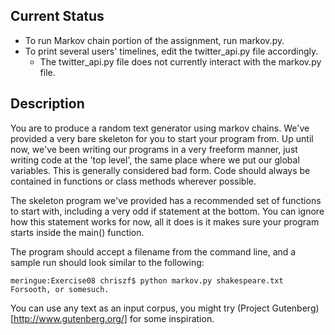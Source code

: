 Current Status
---------------
* To run Markov chain portion of the assignment, run markov.py.
* To print several users' timelines, edit the twitter_api.py file accordingly.
    * The twitter_api.py file does not currently interact with the markov.py file.

Description
------------
You are to produce a random text generator using markov chains. We've provided a very bare skeleton for you to start your program from. Up until now, we've been writing our programs in a very freeform manner, just writing code at the 'top level', the same place where we put our global variables. This is generally considered bad form. Code should always be contained in functions or class methods wherever possible.

The skeleton program we've provided has a recommended set of functions to start with, including a very odd if statement at the bottom. You can ignore how this statement works for now, all it does is it makes sure your program starts inside the main() function.

The program should accept a filename from the command line, and a sample run should look similar to the following:

    meringue:Exercise08 chriszf$ python markov.py shakespeare.txt
    Forsooth, or somesuch.

You can use any text as an input corpus, you might try (Project Gutenberg)[http://www.gutenberg.org/] for some inspiration.
